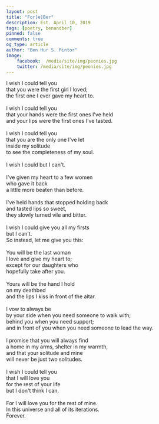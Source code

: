 ```yaml
---
layout: post
title: "For[e]Ber"
description: Est. April 10, 2019
tags: [poetry, benandber]
pinned: false
comments: true
og_type: article
author: "Ben Hur S. Pintor"
image:
    facebook:  /media/site/img/peonies.jpg
    twitter: /media/site/img/peonies.jpg
---
```


I wish I could tell you <br>
that you were the first girl I loved; <br>
the first one I ever gave my heart to. <br>
<br>
I wish I could tell you <br>
that your hands were the first ones I've held <br>
and your lips were the first ones I've tasted. <br>
<br>
I wish I could tell you <br>
that you are the only one I've let <br>
inside my solitude <br>
to see the completeness of my soul. <br>
<br>
I wish I could but I can't. <br>
<br>
I've given my heart to a few women <br>
who gave it back <br>
a little more beaten than before. <br>
<br>
I've held hands that stopped holding back <br>
and tasted lips so sweet, <br>
they slowly turned vile and bitter. <br>
<br>
I wish I could give you all my firsts <br>
but I can't. <br>
So instead, let me give you this: <br>
<br>
You will be the last woman <br>
I love and give my heart to; <br>
except for our daughters who <br>
hopefully take after you. <br>
<br>
Yours will be the hand I hold <br>
on my deathbed <br>
and the lips I kiss in front of the altar. <br>
<br>
I vow to always be <br>
by your side when you need someone to walk with; <br>
behind you when you need support; <br>
and in front of you when you need someone to lead the way.<br>
<br>
I promise that you will always find <br>
a home in my arms, shelter in my warmth, <br>
and that your solitude and mine <br>
will never be just two solitudes. <br>
<br>
I wish I could tell you <br>
that I will love you <br>
for the rest of your life <br>
but I don't think I can. <br>
<br>
For I will love you for the rest of mine. <br>
In this universe and all of its iterations. <br>
Forever.

